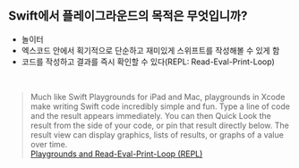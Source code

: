 ## Swift에서 플레이그라운드의 목적은 무엇입니까?
- 놀이터
- 엑스코드 안에서 획기적으로 단순하고 재미있게 스위프트를 작성해볼 수 있게 함
- 코드를 작성하고 결과를 즉시 확인할 수 있다(REPL: Read-Eval-Print-Loop)
<br>

> Much like Swift Playgrounds for iPad and Mac, playgrounds in Xcode make writing Swift code incredibly simple and fun. Type a line of code and the result appears immediately. You can then Quick Look the result from the side of your code, or pin that result directly below. The result view can display graphics, lists of results, or graphs of a value over time. <br>
[Playgrounds and Read-Eval-Print-Loop (REPL)](https://developer.apple.com/swift/)